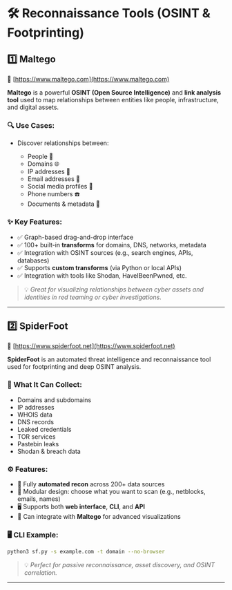 
# 🛠️ Reconnaissance Tools (OSINT & Footprinting)

## 1️⃣ **Maltego**

🔗 [https://www.maltego.com](https://www.maltego.com)

**Maltego** is a powerful **OSINT (Open Source Intelligence)** and **link analysis tool** used to map relationships between entities like people, infrastructure, and digital assets.

### 🔍 Use Cases:

* Discover relationships between:

  * People 👤
  * Domains 🌐
  * IP addresses 📡
  * Email addresses 📧
  * Social media profiles 📱
  * Phone numbers ☎️
  * Documents & metadata 📄

### ✨ Key Features:

* ✅ Graph-based drag-and-drop interface
* ✅ 100+ built-in **transforms** for domains, DNS, networks, metadata
* ✅ Integration with OSINT sources (e.g., search engines, APIs, databases)
* ✅ Supports **custom transforms** (via Python or local APIs)
* ✅ Integration with tools like Shodan, HaveIBeenPwned, etc.

> 💡 *Great for visualizing relationships between cyber assets and identities in red teaming or cyber investigations.*

---

## 2️⃣ **SpiderFoot**

🔗 [https://www.spiderfoot.net](https://www.spiderfoot.net)

**SpiderFoot** is an automated threat intelligence and reconnaissance tool used for footprinting and deep OSINT analysis.

### 🧠 What It Can Collect:

* Domains and subdomains
* IP addresses
* WHOIS data
* DNS records
* Leaked credentials
* TOR services
* Pastebin leaks
* Shodan & breach data

### ⚙️ Features:

* 🔄 Fully **automated recon** across 200+ data sources
* 🧩 Modular design: choose what you want to scan (e.g., netblocks, emails, names)
* 🖥️ Supports both **web interface**, **CLI**, and **API**
* 🔗 Can integrate with **Maltego** for advanced visualizations

### 🖥️ CLI Example:

```bash
python3 sf.py -s example.com -t domain --no-browser
```

> 💡 *Perfect for passive reconnaissance, asset discovery, and OSINT correlation.*

---

